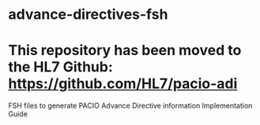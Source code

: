 # advance-directives-fsh
# This repository has been moved to the HL7 Github: https://github.com/HL7/pacio-adi

FSH files to generate PACIO Advance Directive information Implementation Guide
